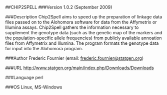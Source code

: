 ##CHIP2SPELL
###Version
1.0.2 (September 2009)

###Description
Chip2Spell aims to speed up the preparation of linkage data files passed on to the Alohomora software for data from the Affymetrix or Illumina assays. Chip2Spell gathers the information necessary to supplement the genotype data (such as the genetic map of the markers and the population-specific allele frequencies) from publicly available annoation files from Affymetrix and Illumina. The program formats the genotype data for input into the Alohomora program.

###Author
Frederic Fournier (email: frederic.fournier@statgen.org)

###URL
http://www.statgen.org/main/index.php/Downloads/Downloads

###Language
perl

###OS
Linux, MS-Windows


